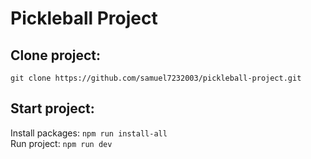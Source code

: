 # Pickleball Project 
## Clone project:
`git clone https://github.com/samuel7232003/pickleball-project.git`

## Start project:
Install packages: `npm run install-all` </br>
Run project: `npm run dev`



